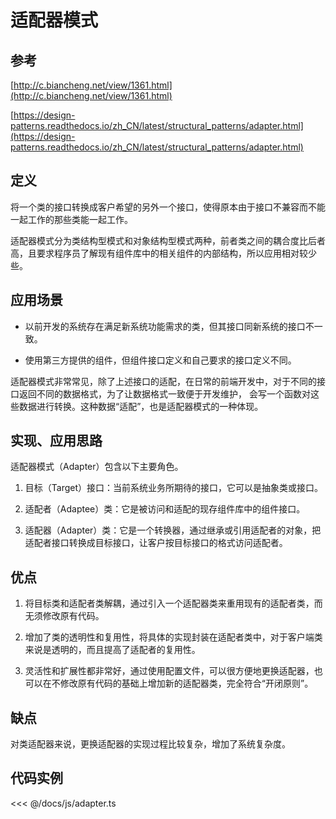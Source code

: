 # 适配器模式

## 参考

[http://c.biancheng.net/view/1361.html](http://c.biancheng.net/view/1361.html)

[https://design-patterns.readthedocs.io/zh_CN/latest/structural_patterns/adapter.html](https://design-patterns.readthedocs.io/zh_CN/latest/structural_patterns/adapter.html)

## 定义

将一个类的接口转换成客户希望的另外一个接口，使得原本由于接口不兼容而不能一起工作的那些类能一起工作。

适配器模式分为类结构型模式和对象结构型模式两种，前者类之间的耦合度比后者高，且要求程序员了解现有组件库中的相关组件的内部结构，所以应用相对较少些。

## 应用场景

- 以前开发的系统存在满足新系统功能需求的类，但其接口同新系统的接口不一致。

- 使用第三方提供的组件，但组件接口定义和自己要求的接口定义不同。

适配器模式非常常见，除了上述接口的适配，在日常的前端开发中，对于不同的接口返回不同的数据格式，为了让数据格式一致便于开发维护，
会写一个函数对这些数据进行转换。这种数据“适配”，也是适配器模式的一种体现。

## 实现、应用思路

适配器模式（Adapter）包含以下主要角色。

1. 目标（Target）接口：当前系统业务所期待的接口，它可以是抽象类或接口。

2. 适配者（Adaptee）类：它是被访问和适配的现存组件库中的组件接口。

3. 适配器（Adapter）类：它是一个转换器，通过继承或引用适配者的对象，把适配者接口转换成目标接口，让客户按目标接口的格式访问适配者。

## 优点

1. 将目标类和适配者类解耦，通过引入一个适配器类来重用现有的适配者类，而无须修改原有代码。

2. 增加了类的透明性和复用性，将具体的实现封装在适配者类中，对于客户端类来说是透明的，而且提高了适配者的复用性。

3. 灵活性和扩展性都非常好，通过使用配置文件，可以很方便地更换适配器，也可以在不修改原有代码的基础上增加新的适配器类，完全符合“开闭原则”。

## 缺点

对类适配器来说，更换适配器的实现过程比较复杂，增加了系统复杂度。

## 代码实例

<<< @/docs/js/adapter.ts

<adapter />
